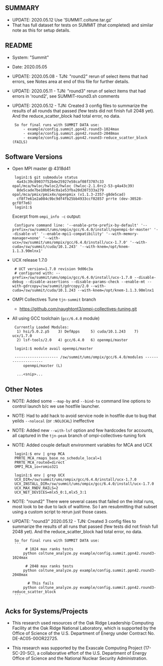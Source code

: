 SUMMARY
-------

 - UPDATE: 2020.05.12 Use 'SUMMIT.coltune.tar.gz'
 - That has full dataset for tests on SUMMIT (that completed) and similar note as this for setup details.



README
------

 - System: "Summit"
 - Date: 2020.05.05
 - UPDATE: 2020.05.08 - TJN:  "round2" rerun of select items that had
        errors, see Notes area at end of this file for further details.
 - UPDATE: 2020.05.11 - TJN:  "round3" rerun of select items that had
        errors in 'round2', see SUMMIT-round3.sh comments

 - UPDATE: 2020.05.12 - TJN: Created 3 config files to summarize
        the results of all rounds that passed (few tests did not finish full 2048 yet).
        And the reduce_scatter_block had total error, no data.

        So for final runs with SUMMIT DATA use:
        	- example/config.summit.ppn42.round3-1024max
            - example/config.summit.ppn42.round3-2048max
            - example/config.summit.ppn42.round3-reduce_scatter_block (FAILS)

Software Versions
----------------
 - Open MPI master @ 4318d41
    ```
     login1:$ git submodule status
      4a43c39c89037f52b4e25927e58caf08f3707c33 opal/mca/hwloc/hwloc2/hwloc (hwloc-2.1.0rc2-53-g4a43c39)
      8de5cade7be10b054c0a1e53fba20d207333a279 opal/mca/pmix/pmix4x/openpmix (v1.1.3-2357-g8de5cad)
      cf8f7e61e2a084c9bc9df4fb25bb4933ccf02857 prrte (dev-30528-gcf8f7e6)
     login1:$
    ```

   Excerpt from `ompi_info -c` output:
    ```
     Configure command line: '--enable-prte-prefix-by-default' '--prefix=/sw/summit/ums/ompix/gcc/6.4.0/install/openmpi-br-master' '--disable-vt' '--enable-mpi1-compatibility' '--with-memory-manager=none' '--with-ucx=/sw/summit/ums/ompix/gcc/6.4.0/install/ucx-1.7.0' '--with-cuda=/sw/summit/cuda/10.1.243' '--with-knem=/opt/knem-1.1.3.90mlnx1' 
    ```

 - UCX release 1.7.0
    ```
	 # UCT version=1.7.0 revision 9d06c3a
	 # configured with: --prefix=/sw/summit/ums/ompix/gcc/6.4.0/install/ucx-1.7.0 --disable-debug --disable-assertions --disable-params-check --enable-mt --with-gdrcopy=/sw/summit/gdrcopy/2.0 --with-cuda=/sw/summit/cuda/10.1.243 --with-knem=/opt/knem-1.1.3.90mlnx1
    ```

 - OMPI Collectives Tune `tjn-summit` branch
    - https://github.com/naughtont3/ompi-collectives-tuning.git

 - All using GCC toolchain (`gcc/6.4.0` module)
    ```
	 Currently Loaded Modules:
  	  1) hsi/5.0.2.p5    3) DefApps     5) cuda/10.1.243    7) ucx/1.7.0
      2) lsf-tools/2.0   4) gcc/6.4.0   6) openmpi/master

    ```

    ```
	 login1:$ module avail openmpi/master

	 -------------------- /sw/summit/ums/ompix/gcc/6.4.0/modules --------------------
   	     openmpi/master (L)

      ...<snip>...
    ```


Other Notes
-----------
 - NOTE: Added some `--map-by` and `--bind-to` command line options to control
   launch b/c we use hostfile launcher.
 - NOTE: Had to add hack to avoid service node in hostfile due to bug
   that yeilds `--nolocal` (or `:NOLOCAL`) ineffective
 - NOTE: Added new `--with-lsf` option and few hardcodes for accounts,
   all captured in the `tjn-peak` branch of ompi-collectives-tuning fork
 - NOTE: Added couple default environment variables for MCA and UCX

    ```
	 login1:$ env | grep MCA
	 PRRTE_MCA_rmaps_base_no_schedule_local=1
	 PRRTE_MCA_routed=direct
	 OMPI_MCA_io=romio321

	 login1:$ env | grep UCX
	 UCX_DIR=/sw/summit/ums/ompix/gcc/6.4.0/install/ucx-1.7.0
	 UCX_INSTALL_DIR=/sw/summit/ums/ompix/gcc/6.4.0/install/ucx-1.7.0
	 UCX_MAX_RNDV_RAILS=2
	 UCX_NET_DEVICES=mlx5_0:1,mlx5_3:1
    ```

 - NOTE: "round2" There were several cases that failed on the inital runs,
   most look to be due to lack of walltime. So I am resubmitting that subset
   using a custom script to rerun just those cases.

 - UPDATE: "round3" 2020.05.12 - TJN: Created 3 config files to summarize
        the results of all runs that passed (few tests did not finish full 2048 yet).
        And the reduce_scatter_block had total error, no data.

        So for final runs with SUMMIT DATA use:
        ```
             # 1024 max ranks tests
            python coltune_analyze.py example/config.summit.ppn42.round3-1024max

             # 2048 max ranks tests
            python coltune_analyze.py example/config.summit.ppn42.round3-2048max

              # This fails
            python coltune_analyze.py example/config.summit.ppn42.round3-reduce_scatter_block
        ```

Acks for Systems/Projects
-------------------------
 - This research used resources of the Oak Ridge Leadership Computing
   Facility at the Oak Ridge National Laboratory, which is supported by the
   Office of Science of the U.S. Department of Energy under Contract No.
   DE-AC05-00OR22725.

 - This research was supported by the Exascale Computing Project
   (17-SC-20-SC), a collaborative effort of the U.S. Department of Energy
   Office of Science and the National Nuclear Security Administration.

